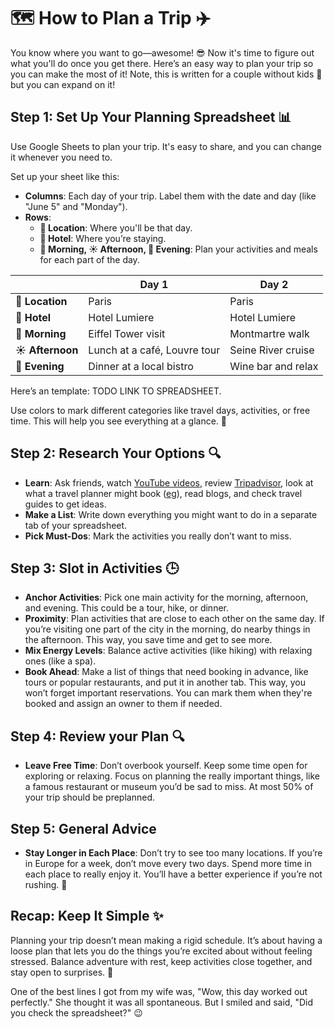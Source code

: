 # **🗺️ How to Plan a Trip ✈️**

You know where you want to go—awesome! 😎 Now it's time to figure out what you'll do once you get there. Here’s an easy way to plan your trip so you can make the most of it! Note, this is written for a couple without kids 🤗 but you can expand on it!

## Step 1: Set Up Your Planning Spreadsheet 📊

Use Google Sheets to plan your trip. It's easy to share, and you can change it whenever you need to.

Set up your sheet like this:

- **Columns**: Each day of your trip. Label them with the date and day (like "June 5" and "Monday").
- **Rows**:
  - **📍 Location**: Where you'll be that day.
  - **🏨 Hotel**: Where you’re staying.
  - **🌅 Morning, ☀️ Afternoon, 🌙 Evening**: Plan your activities and meals for each part of the day.


|                  | **Day 1**                   | **Day 2**           |
| ---------------- | --------------------------- | ------------------- |
| **📍 Location**  | Paris                       | Paris               |
| **🏨 Hotel**     | Hotel Lumiere               | Hotel Lumiere       |
| **🌅 Morning**   | Eiffel Tower visit          | Montmartre walk     |
| **☀️ Afternoon** | Lunch at a café, Louvre tour | Seine River cruise  |
| **🌙 Evening**   | Dinner at a local bistro    | Wine bar and relax  |

Here’s an template: TODO LINK TO SPREADSHEET.

Use colors to mark different categories like travel days, activities, or free time. This will help you see everything at a glance. 👀

## Step 2: Research Your Options 🔍

- **Learn**: Ask friends, watch [YouTube videos](youtube.com), review [Tripadvisor](tripadvisor.com), look at what a travel planner might book ([eg](https://www.blacktomato.com/us/destinations/#a-z-of-countries)), read blogs, and check travel guides to get ideas.
- **Make a List**: Write down everything you might want to do in a separate tab of your spreadsheet.
- **Pick Must-Dos**: Mark the activities you really don’t want to miss.

## Step 3: Slot in Activities 🕒

- **Anchor Activities**: Pick one main activity for the morning, afternoon, and evening. This could be a tour, hike, or dinner.
- **Proximity**: Plan activities that are close to each other on the same day. If you’re visiting one part of the city in the morning, do nearby things in the afternoon. This way, you save time and get to see more.
- **Mix Energy Levels**: Balance active activities (like hiking) with relaxing ones (like a spa).
- **Book Ahead**: Make a list of things that need booking in advance, like tours or popular restaurants, and put it in another tab. This way, you won’t forget important reservations. You can mark them when they're booked and assign an owner to them if needed.

## Step 4: Review your Plan 🔍
- **Leave Free Time**: Don’t overbook yourself. Keep some time open for exploring or relaxing. Focus on planning the really important things, like a famous restaurant or museum you’d be sad to miss. At most 50% of your trip should be preplanned.

## Step 5: General Advice
- **Stay Longer in Each Place**: Don’t try to see too many locations. If you’re in Europe for a week, don’t move every two days. Spend more time in each place to really enjoy it. You’ll have a better experience if you’re not rushing. 🐢

## Recap: Keep It Simple ✨

Planning your trip doesn’t mean making a rigid schedule. It’s about having a loose plan that lets you do the things you’re excited about without feeling stressed. Balance adventure with rest, keep activities close together, and stay open to surprises. 🎉

One of the best lines I got from my wife was, "Wow, this day worked out perfectly." She thought it was all spontaneous. But I smiled and said, "Did you check the spreadsheet?" 😉

